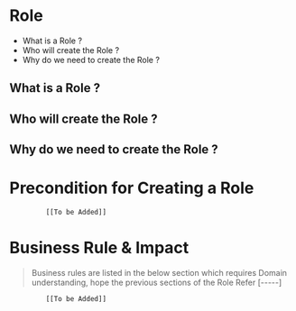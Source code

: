 # Role

* What is a Role ?
* Who will create the Role ?
* Why do we need to create the Role ? 

## What is a Role ?

## Who will create the Role ?

## Why do we need to create the Role ?

# Precondition for Creating a Role



             [[To be Added]]
 




# Business Rule & Impact 

> Business rules are listed in the below section which requires Domain understanding, hope the previous sections of the Role Refer [-----]


             [[To be Added]]
 


